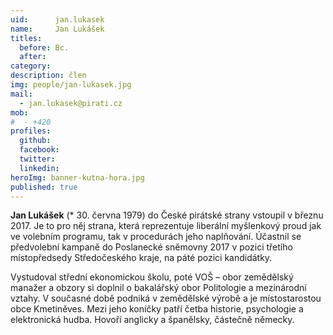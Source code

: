 ```yaml
---
uid:      jan.lukasek
name:     Jan Lukášek
titles:
  before: Bc. 
  after:
category:
description: člen 
img: people/jan-lukasek.jpg
mail:
  - jan.lukasek@pirati.cz
mob:
#  - +420 
profiles:
  github:
  facebook:
  twitter:
  linkedin:
heroImg: banner-kutna-hora.jpg
published: true
---
```


**Jan Lukášek** (* 30. června 1979) do České pirátské strany vstoupil v březnu 2017. Je to pro něj strana, která reprezentuje liberální myšlenkový proud jak ve volebním programu, tak v procedurách jeho naplňování. Účastnil se předvolební kampaně do Poslanecké sněmovny 2017 v pozici třetího místopředsedy Středočeského kraje, na páté pozici kandidátky.

Vystudoval střední ekonomickou školu, poté VOŠ – obor zemědělský manažer a obzory si doplnil o bakalářský obor Politologie a mezinárodní vztahy. V současné době podniká v zemědělské výrobě a je místostarostou obce Kmetiněves. Mezi jeho koníčky patří četba historie, psychologie a elektronická hudba. Hovoří anglicky a španělsky, částečně německy.

